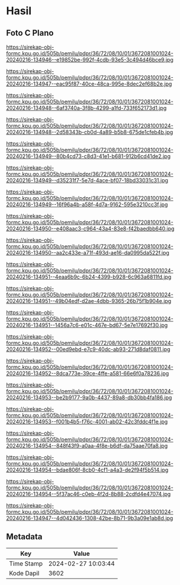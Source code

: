 # Hasil

## Foto C Plano

https://sirekap-obj-formc.kpu.go.id/505b/pemilu/pdpr/36/72/08/10/01/3672081001024-20240216-134946--e19852be-992f-4cdb-93e5-3c494d46bce9.jpg

https://sirekap-obj-formc.kpu.go.id/505b/pemilu/pdpr/36/72/08/10/01/3672081001024-20240216-134947--eac95f87-40ce-48ca-995e-8dec2ef68b2e.jpg

https://sirekap-obj-formc.kpu.go.id/505b/pemilu/pdpr/36/72/08/10/01/3672081001024-20240216-134948--6af3740a-3f8b-4299-a1fd-733f652173d1.jpg

https://sirekap-obj-formc.kpu.go.id/505b/pemilu/pdpr/36/72/08/10/01/3672081001024-20240216-134948--2d58343b-cb0d-4a89-b5b8-675de1cfeb4b.jpg

https://sirekap-obj-formc.kpu.go.id/505b/pemilu/pdpr/36/72/08/10/01/3672081001024-20240216-134949--80b4cd73-c8d3-41e1-b681-912b6cd41de2.jpg

https://sirekap-obj-formc.kpu.go.id/505b/pemilu/pdpr/36/72/08/10/01/3672081001024-20240216-134949--d35231f7-5e7d-4ace-bf07-18bd33031c31.jpg

https://sirekap-obj-formc.kpu.go.id/505b/pemilu/pdpr/36/72/08/10/01/3672081001024-20240216-134949--16f96a4b-a58f-4d7a-9162-595e3210cc3f.jpg

https://sirekap-obj-formc.kpu.go.id/505b/pemilu/pdpr/36/72/08/10/01/3672081001024-20240216-134950--e408aac3-c964-43a4-83e8-f42baedbb640.jpg

https://sirekap-obj-formc.kpu.go.id/505b/pemilu/pdpr/36/72/08/10/01/3672081001024-20240216-134950--aa2c433e-a71f-493d-ae16-da0995da522f.jpg

https://sirekap-obj-formc.kpu.go.id/505b/pemilu/pdpr/36/72/08/10/01/3672081001024-20240216-134951--4eaa6b9c-6b24-4399-b928-6c963a6811fd.jpg

https://sirekap-obj-formc.kpu.go.id/505b/pemilu/pdpr/36/72/08/10/01/3672081001024-20240216-134951--49b04edf-d2ae-4dbb-9365-26b75f1b904e.jpg

https://sirekap-obj-formc.kpu.go.id/505b/pemilu/pdpr/36/72/08/10/01/3672081001024-20240216-134951--1456a7c6-e01c-467e-bd67-5e7e17692f30.jpg

https://sirekap-obj-formc.kpu.go.id/505b/pemilu/pdpr/36/72/08/10/01/3672081001024-20240216-134952--00ed9ebd-e7c9-40dc-ab93-271d8daf0811.jpg

https://sirekap-obj-formc.kpu.go.id/505b/pemilu/pdpr/36/72/08/10/01/3672081001024-20240216-134952--8dca773e-39ce-4ffe-a581-66e6f0a78236.jpg

https://sirekap-obj-formc.kpu.go.id/505b/pemilu/pdpr/36/72/08/10/01/3672081001024-20240216-134953--be2b9177-9a0b-4437-89a8-db30bb4fa186.jpg

https://sirekap-obj-formc.kpu.go.id/505b/pemilu/pdpr/36/72/08/10/01/3672081001024-20240216-134953--f001b4b5-f76c-4001-ab02-42c3fddc4f1e.jpg

https://sirekap-obj-formc.kpu.go.id/505b/pemilu/pdpr/36/72/08/10/01/3672081001024-20240216-134954--848f43f9-a0aa-4f8e-b6df-da75aae70fa8.jpg

https://sirekap-obj-formc.kpu.go.id/505b/pemilu/pdpr/36/72/08/10/01/3672081001024-20240216-134954--bdae806f-8cb0-4cf1-a4a3-de2f94f5b514.jpg

https://sirekap-obj-formc.kpu.go.id/505b/pemilu/pdpr/36/72/08/10/01/3672081001024-20240216-134954--5f37ac46-c0eb-4f2d-8b88-2cdfd4e47074.jpg

https://sirekap-obj-formc.kpu.go.id/505b/pemilu/pdpr/36/72/08/10/01/3672081001024-20240216-134947--4d042436-1308-42be-8b71-9b3a09e1ab8d.jpg


## Metadata

| Key        | Value               |
| ---------- | ------------------- |
| Time Stamp | 2024-02-27 10:03:44 |
| Kode Dapil | 3602                |



